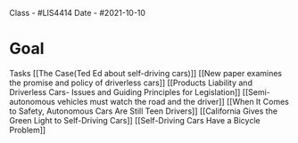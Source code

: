 Class - #LIS4414 
Date - #2021-10-10 


# Goal  



Tasks
[[The Case(Ted Ed about self-driving cars)]]
[[New paper examines the promise and policy of driverless cars]]
[[Products Liability and Driverless Cars- Issues and Guiding Principles for Legislation]]
[[Semi-autonomous vehicles must watch the road and the driver]]
[[When It Comes to Safety, Autonomous Cars Are Still Teen Drivers]]
[[California Gives the Green Light to Self-Driving Cars]]
[[Self-Driving Cars Have a Bicycle Problem]]